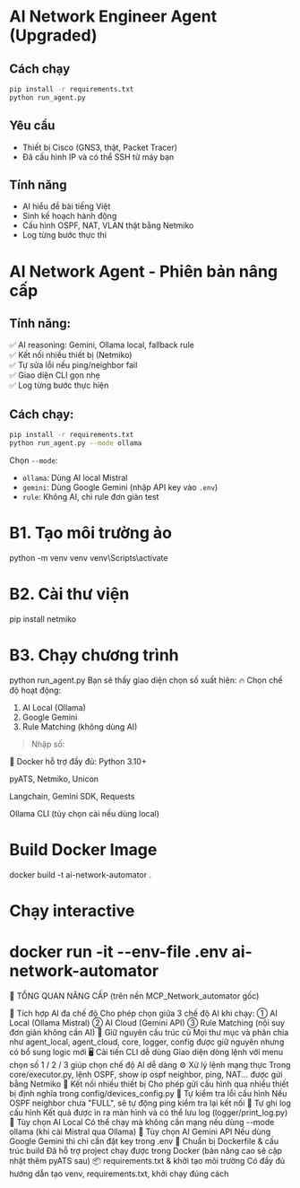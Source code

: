 # AI Network Engineer Agent (Upgraded)

## Cách chạy

```bash
pip install -r requirements.txt
python run_agent.py
```

## Yêu cầu
- Thiết bị Cisco (GNS3, thật, Packet Tracer)
- Đã cấu hình IP và có thể SSH từ máy bạn

## Tính năng
- AI hiểu đề bài tiếng Việt
- Sinh kế hoạch hành động
- Cấu hình OSPF, NAT, VLAN thật bằng Netmiko
- Log từng bước thực thi

# AI Network Agent - Phiên bản nâng cấp

## Tính năng:
✅ AI reasoning: Gemini, Ollama local, fallback rule  
✅ Kết nối nhiều thiết bị (Netmiko)  
✅ Tự sửa lỗi nếu ping/neighbor fail  
✅ Giao diện CLI gọn nhẹ  
✅ Log từng bước thực hiện

## Cách chạy:
```bash
pip install -r requirements.txt
python run_agent.py --mode ollama
```
Chọn `--mode`:
- `ollama`: Dùng AI local Mistral
- `gemini`: Dùng Google Gemini (nhập API key vào `.env`)
- `rule`: Không AI, chỉ rule đơn giản
test
# B1. Tạo môi trường ảo
python -m venv venv
venv\Scripts\activate

# B2. Cài thư viện
pip install netmiko

# B3. Chạy chương trình
python run_agent.py
Bạn sẽ thấy giao diện chọn số xuất hiện:
🔥 Chọn chế độ hoạt động:
1. AI Local (Ollama)
2. Google Gemini
3. Rule Matching (không dùng AI)
> Nhập số:


🐳 Docker hỗ trợ đầy đủ:
Python 3.10+

pyATS, Netmiko, Unicon

Langchain, Gemini SDK, Requests

Ollama CLI (tùy chọn cài nếu dùng local)
# Build Docker Image
docker build -t ai-network-automator .

# Chạy interactive
docker run -it --env-file .env ai-network-automator
============================================================================================
🚀 TỔNG QUAN NÂNG CẤP (trên nền MCP_Network_automator gốc)


🧠 Tích hợp AI đa chế độ	Cho phép chọn giữa 3 chế độ AI khi chạy:
① AI Local (Ollama Mistral)
② AI Cloud (Gemini API)
③ Rule Matching (nội suy đơn giản không cần AI)
🧱 Giữ nguyên cấu trúc cũ	Mọi thư mục và phân chia như agent_local, agent_cloud, core, logger, config được giữ nguyên nhưng có bổ sung logic mới
🖥️ Cải tiến CLI dễ dùng	Giao diện dòng lệnh với menu chọn số 1 / 2 / 3 giúp chọn chế độ AI dễ dàng
⚙️ Xử lý lệnh mạng thực	Trong core/executor.py, lệnh OSPF, show ip ospf neighbor, ping, NAT... được gửi bằng Netmiko
📡 Kết nối nhiều thiết bị	Cho phép gửi cấu hình qua nhiều thiết bị định nghĩa trong config/devices_config.py
🧪 Tự kiểm tra lỗi cấu hình	Nếu OSPF neighbor chưa "FULL", sẽ tự động ping kiểm tra lại kết nối
📁 Tự ghi log cấu hình	Kết quả được in ra màn hình và có thể lưu log (logger/print_log.py)
🧩 Tùy chọn AI Local	Có thể chạy mà không cần mạng nếu dùng --mode ollama (khi cài Mistral qua Ollama)
🔐 Tùy chọn AI Gemini API	Nếu dùng Google Gemini thì chỉ cần đặt key trong .env
🐳 Chuẩn bị Dockerfile & cấu trúc build	Đã hỗ trợ project chạy được trong Docker (bản nâng cao sẽ cập nhật thêm pyATS sau)
📦 requirements.txt & khởi tạo môi trường	Có đầy đủ hướng dẫn tạo venv, requirements.txt, khởi chạy đúng cách